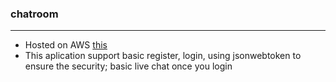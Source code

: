 ### chatroom
---

* Hosted on AWS [this](http://99.79.9.127:4000/)
* This aplication support basic register, login, using jsonwebtoken to ensure the security; basic live chat once you login
